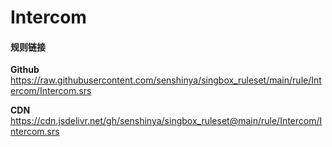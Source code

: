 # Intercom

#### 规则链接

**Github**
https://raw.githubusercontent.com/senshinya/singbox_ruleset/main/rule/Intercom/Intercom.srs

**CDN**
https://cdn.jsdelivr.net/gh/senshinya/singbox_ruleset@main/rule/Intercom/Intercom.srs